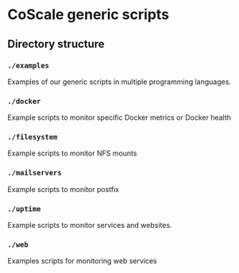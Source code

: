 # CoScale generic scripts

## Directory structure

### `./examples`
Examples of our generic scripts in multiple programming languages.

### `./docker`
Example scripts to monitor specific Docker metrics or Docker health

### `./filesystem`
Example scripts to monitor NFS mounts

### `./mailservers`
Example scripts to monitor postfix

### `./uptime`
Example scripts to monitor services and websites.

### `./web`
Examples scripts for monitoring web services

